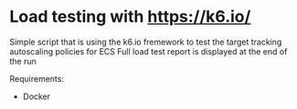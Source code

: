 # Load testing with https://k6.io/


Simple script that is using the k6.io fremework to test the target tracking autoscaling policies for ECS 
Full load test report is displayed at the end of the run

Requirements:
* Docker




